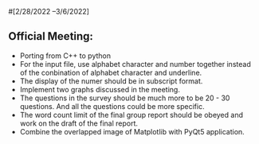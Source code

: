 #[2/28/2022 –3/6/2022]
## Official Meeting:
- Porting from C++ to python
- For the input file, use alphabet character and number together instead of the conbination of alphabet character and underline.
- The display of the numer should be in subscript format.
- Implement two graphs discussed in the meeting.
- The questions in the survey should be much more to be 20 - 30 questions. And all the questions could be more specific.
- The word count limit of the final group report should be obeyed and work on the draft of the final report.
- Combine the overlapped image of Matplotlib with PyQt5 application.
